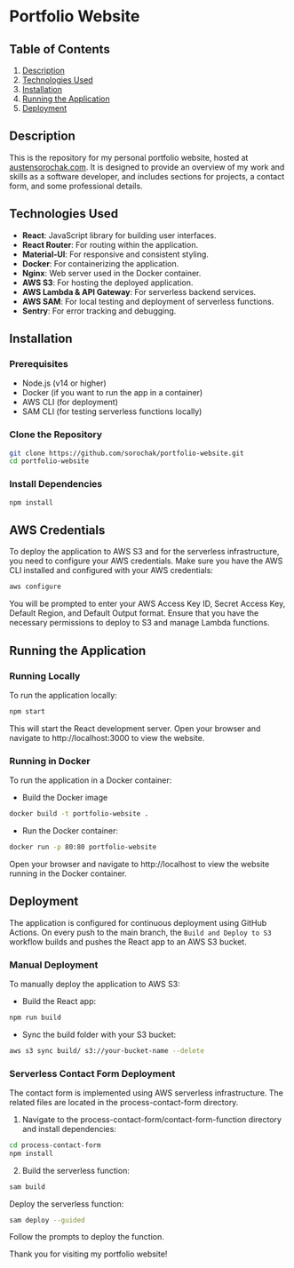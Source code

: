 # Portfolio Website

## Table of Contents

1. [Description](#description)
2. [Technologies Used](#technologies-used)
3. [Installation](#installation)
4. [Running the Application](#running-the-application)
5. [Deployment](#deployment)

## Description

This is the repository for my personal portfolio website, hosted at [austensorochak.com](https://austensorochak.com). It is designed to provide an overview of my work and skills as a software developer, and includes sections for projects, a contact form, and some professional details.

## Technologies Used

- **React**: JavaScript library for building user interfaces.
- **React Router**: For routing within the application.
- **Material-UI**: For responsive and consistent styling.
- **Docker**: For containerizing the application.
- **Nginx**: Web server used in the Docker container.
- **AWS S3**: For hosting the deployed application.
- **AWS Lambda & API Gateway**: For serverless backend services.
- **AWS SAM**: For local testing and deployment of serverless functions.
- **Sentry**: For error tracking and debugging.

## Installation

### Prerequisites

- Node.js (v14 or higher)
- Docker (if you want to run the app in a container)
- AWS CLI (for deployment)
- SAM CLI (for testing serverless functions locally)

### Clone the Repository

```sh
git clone https://github.com/sorochak/portfolio-website.git
cd portfolio-website
```

### Install Dependencies

```sh
npm install
```

## AWS Credentials

To deploy the application to AWS S3 and for the serverless infrastructure, you need to configure your AWS credentials. Make sure you have the AWS CLI installed and configured with your AWS credentials:

```sh
aws configure
```

You will be prompted to enter your AWS Access Key ID, Secret Access Key, Default Region, and Default Output format. Ensure that you have the necessary permissions to deploy to S3 and manage Lambda functions.

## Running the Application

### Running Locally

To run the application locally:

```sh
npm start
```

This will start the React development server. Open your browser and navigate to http://localhost:3000 to view the website.

### Running in Docker

To run the application in a Docker container:

- Build the Docker image

```sh
docker build -t portfolio-website .
```

- Run the Docker container:

```sh
docker run -p 80:80 portfolio-website
```

Open your browser and navigate to http://localhost to view the website running in the Docker container.

## Deployment

The application is configured for continuous deployment using GitHub Actions. On every push to the main branch, the `Build and Deploy to S3` workflow builds and pushes the React app to an AWS S3 bucket.

### Manual Deployment

To manually deploy the application to AWS S3:

- Build the React app:

```sh
npm run build
```

- Sync the build folder with your S3 bucket:

```sh
aws s3 sync build/ s3://your-bucket-name --delete
```

### Serverless Contact Form Deployment

The contact form is implemented using AWS serverless infrastructure. The related files are located in the process-contact-form directory.

1. Navigate to the process-contact-form/contact-form-function directory and install dependencies:

```sh
cd process-contact-form
npm install
```

2. Build the serverless function:

```sh
sam build
```

Deploy the serverless function:

```sh
sam deploy --guided
```

Follow the prompts to deploy the function.

Thank you for visiting my portfolio website!
